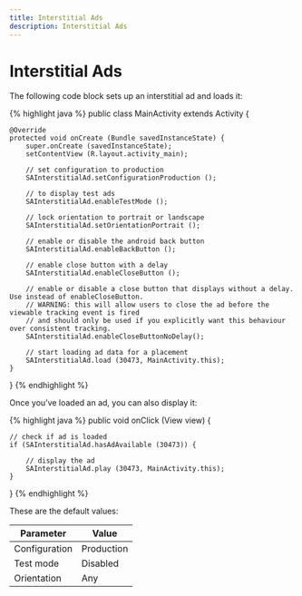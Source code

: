 ```yaml
---
title: Interstitial Ads
description: Interstitial Ads
---
```


# Interstitial Ads

The following code block sets up an interstitial ad and loads it:

{% highlight java %}
public class MainActivity extends Activity {

    @Override
    protected void onCreate (Bundle savedInstanceState) {
        super.onCreate (savedInstanceState);
        setContentView (R.layout.activity_main);

        // set configuration to production
        SAInterstitialAd.setConfigurationProduction ();

        // to display test ads
        SAInterstitialAd.enableTestMode ();

        // lock orientation to portrait or landscape
        SAInterstitialAd.setOrientationPortrait ();

        // enable or disable the android back button
        SAInterstitialAd.enableBackButton ();

        // enable close button with a delay
        SAInterstitialAd.enableCloseButton ();

        // enable or disable a close button that displays without a delay. Use instead of enableCloseButton.
        // WARNING: this will allow users to close the ad before the viewable tracking event is fired
        // and should only be used if you explicitly want this behaviour over consistent tracking.
        SAInterstitialAd.enableCloseButtonNoDelay();

        // start loading ad data for a placement
        SAInterstitialAd.load (30473, MainActivity.this);
    }
}
{% endhighlight %}

Once you’ve loaded an ad, you can also display it:

{% highlight java %}
public void onClick (View view) {

    // check if ad is loaded
    if (SAInterstitialAd.hasAdAvailable (30473)) {

        // display the ad
        SAInterstitialAd.play (30473, MainActivity.this);
    }
}
{% endhighlight %}

These are the default values:

| Parameter | Value |
|-----|-----|
| Configuration | Production |
| Test mode | Disabled |
| Orientation | Any | 
